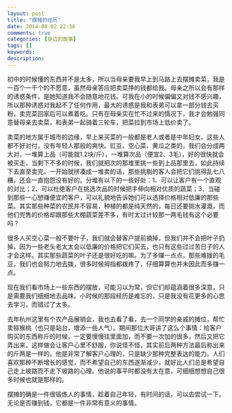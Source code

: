 ```yaml
---
layout: post
title: "摆摊的经历"
date: 2014-08-02 22:38
comments: true
categories: [身边的故事]
tags: []
keywords: 
description: 
---
```

初中的时候懂的东西并不是太多，所以当母亲要我早上到马路上去摆摊卖菜，我是一百个一千个的不愿意，虽然母亲答应把卖菜挣的钱都给我。母亲之所以会有那样的诱惑条件，是她知道我不会随意地花钱。可我在小的时候偏偏又对钱不感兴趣，所以那种诱惑对我起不了任何作用，最大的诱惑是我和表弟可以拿一部分钱去买粉，卖完菜回家后可以煮着吃。只有在母亲实在忙不过来的情况下，我才会勉强同意替母亲去卖菜，和表弟一起骑着三轮车，把菜拉到市场上低价卖了。

卖菜的地方属于城市的边缘，早上来买菜的一般都是老人或者是中年妇女，这些人都不好对付，没有年轻人那般的爽快。豇豆、空心菜、黄瓜之类的，我们会分成两大对，一堆算上品（可能就1.2块/斤），一堆算次品（便宜2、3毛），好的很快就会被买走，当剩下不多的时候，我们就把次的那堆里挑一些到上品那里去，如此持续下去直至卖完。一开始就拼凑成一堆卖的话，那些挑剔的客人会把它们挑得乱七八糟，还会一直抱怨没有好的。分堆有以下的一些好处：1、可以让客户有一个直观的对比；2、可以杜绝客户在挑选次品的时候把手伸向相对优质的蔬菜；3、当碰到那些一心想赚便宜的客户，可以礼貌地告诉她们可以选择价格相对低廉的那些菜。其实那些种菜的农民并不容易，种植的都是纯天然的，每日还要挑水灌溉，而他们兜售的价格却跟那些大棚蔬菜差不多，有时太过计较那一两毛钱有这个必要吗？

<!--more-->
很多人买空心菜一般不要叶子，我们就会替客户提前摘掉，但我们并不会把叶子扔掉，因为一些老头老太太会以低廉的价格把它们买去，也只有这些过过苦日子的人才会这样。其实那些蔬菜的叶子还是很好吃的嘛。为了多赚一点点，那些难拨的毛豆，我们也会努力地去拨，很多时候拇指都拨疼了，仔细算算也并未因此而多赚一点。

现在我们看市场上一些东西的摆放，可能习以为常，但它们却蕴涵着很多深意，只是需要我们细细地去品味。小时候的那段经历是难忘的，只是我没有花更多的心思去学习，而错过了太多。

去年杭州这里有个农产品展销会，我也去看了看，去一个同学的亲戚的摊位，帮忙卖猕猴桃（也只是站台，增添一些人气）。期间那位大哥讲了这么个事情：给客户购买的东西称斤的时候，一定要慢慢往里面加，而不要一次加的很多，然后又把它弄出来，这样做会让客户心里不舒服，你说怪不怪，其实前后两种方法最后称出来的斤两是一样的。他是非常了解客户心理的，只是缺少那种完整表达的能力。人们喜欢那种不断增长的感觉，而不希望自己的东西逐渐减少，就好比人们总是希望自己走上坡路而不走下坡路的心理。他说的事平时都没有太在意，可细细想想自己很多时候也就是那样的。

摆摊的确是一件很锻炼人的事情，趁着自己年轻，有时间的话，可以去尝试一下。无论是否赚到钱，它都是一件非常有意义的事情。